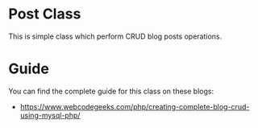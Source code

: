 # Post Class
This is simple class which perform CRUD blog posts operations. 

# Guide
You can find the complete guide for this class on these blogs:

* https://www.webcodegeeks.com/php/creating-complete-blog-crud-using-mysql-php/